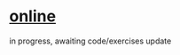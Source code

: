 # [online](https://cxy2696.github.io/Category-Theory-programming-language-semantics/update.html)

in progress, awaiting code/exercises update
